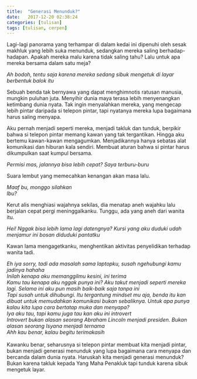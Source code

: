```yaml
---
title:  "Generasi Menunduk?"
date:   2017-12-20 02:38:24
categories: [tulisan]
tags: [tulisan, cerpen]
---
```


Lagi-lagi panorama yang terhampar di dalam kedai ini dipenuhi oleh sesak makhluk yang lebih suka menunduk, sedangkan mereka saling berhadap-hadapan. Apakah mereka malu karena tidak saling tahu? Lalu untuk apa mereka bersama dalam satu meja?

*Ah bodoh, tentu saja karena mereka sedang sibuk mengetuk di layar berbentuk balok itu*

Sebuah benda tak bernyawa yang dapat menghimnotis ratusan manusia, mungkin puluhan juta. Menyihir dunia maya terasa lebih menyenangkan ketimbang dunia nyata. Tak ingin menyalahkan mereka, yang mengecap lebih pintar daripada si telepon pintar, tapi nyatanya mereka lupa bagaimana harus saling menyapa.

Aku pernah menjadi seperti mereka, menjadi takluk dan tunduk, berpikir bahwa si telepon pintar memang kawan yang tak tergantikan. Hingga aku bertemu kawan-kawan mengagumkan. Menjadikannya hanya sebatas alat komunikasi dan hiburan kala sendiri. Membuat aturan bahwa si pintar harus dikumpulkan saat kumpul bersama.

*Permisi mas, jalannya bisa lebih cepat? Saya terburu-buru*

Suara lembut yang memecahkan kenangan akan masa lalu.

*Maaf bu, monggo silahkan*<br/>
*Ibu?*

Kerut alis menghiasi wajahnya sekilas, dia menatap aneh wajahku lalu berjalan cepat pergi meninggalkanku.
Tunggu, ada yang aneh dari wanita itu.

*Hei! Nggak bisa lebih lama lagi datengnya? Kursi yang aku duduki udah menjamur ini bosan diduduki pantatku*

Kawan lama mengagetkanku, menghentikan aktivitas penyelidikan terhadap wanita tadi.

*Eh iya sorry, tadi ada masalah sama laptopku, susah ngehubungi kamu jadinya hahaha*<br />
*Inilah kenapa aku memanggilmu kesini, ini terima*<br />
*Kamu tau kenapa aku nggak punya ini? Aku takut menjadi seperti mereka lagi. Selama ini aku pun masih baik-baik saja tanpa ini*<br />
*Tapi susah untuk dihubungi. Itu tergantung mindset mu aja, benda itu kan dibuat untuk memudahkan komunikasi bukan sebaliknya. Untuk apa punya kalau kita lupa cara bertatap muka dan menyapa?*<br />
*Iya aku tau, tapi kamu juga tau kan aku ini introvert*<br />
*Introvert bukan alasan seorang Abraham Lincoln menjadi presiden. Bukan alasan seorang Isyana menjadi ternama*<br />
*Ahh kau benar, kalau begitu terimakasih*
<br />
<br />
Kawanku benar, seharusnya si telepon pintar membuat kita menjadi pintar, bukan menjadi generasi menunduk yang lupa bagaimana cara menyapa dan bercanda dalam dunia nyata. Haruskah kita menjadi generasi menunduk? Bukan karena takluk kepada Yang Maha Penakluk tapi tunduk karena sibuk mengetuk layar.